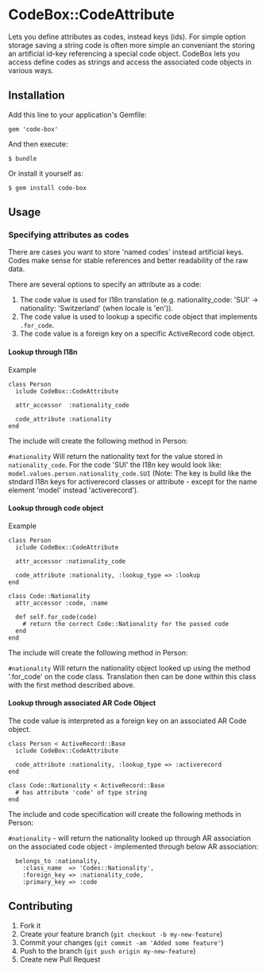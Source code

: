 # CodeBox::CodeAttribute

Lets you define attributes as codes, instead keys (ids). For simple option storage saving a string code is often more simple an conveniant the storing an artificial id-key referencing a special code object.
CodeBox lets you access define codes as strings and access the associated code objects in various ways.

## Installation

Add this line to your application's Gemfile:

    gem 'code-box'

And then execute:

    $ bundle

Or install it yourself as:

    $ gem install code-box


## Usage

### Specifying attributes as codes

There are cases you want to store 'named codes' instead artificial keys.
Codes make sense for stable references and better readability of the raw data.

There are several options to specify an attribute as a code:
  1. The code value is used for I18n translation (e.g. nationality_code: 'SUI' -> nationality: 'Switzerland' (when locale is 'en')).
  1. The code value is used to lookup a specific code object that implements `.for_code`.
  1. The code value is a foreign key on a specific ActiveRecord code object.

#### Lookup through I18n

Example

    class Person
      iclude CodeBox::CodeAttribute

      attr_accessor  :nationality_code

      code_attribute :nationality
    end

The include will create the following method in Person:

  `#nationality` Will return the nationality text for the value stored in `nationality_code`. For the code 'SUI' the I18n key would look like: `model.values.person.nationality_code.SUI` (Note: The key is build like the stndard I18n keys for activerecord classes or attribute - except for the name element 'model' instead 'activerecord').



#### Lookup through code object

Example

    class Person
      iclude CodeBox::CodeAttribute

      attr_accessor :nationality_code

      code_attribute :nationality, :lookup_type => :lookup
    end

    class Code::Nationality
      attr_accessor :code, :name

      def self.for_code(code)
        # return the correct Code::Nationality for the passed code
      end
    end


The include will create the following method in Person:

  `#nationality` Will return the nationality object looked up using the method '.for_code' on the code class.
  Translation then can be done within this class with the first method described above.



#### Lookup through associated AR Code Object

The code value is interpreted as a foreign key on an associated AR Code object.

    class Person < ActiveRecord::Base
      iclude CodeBox::CodeAttribute

      code_attribute :nationality, :lookup_type => :activerecord
    end

    class Code::Nationality < ActiveRecord::Base
      # has attribute 'code' of type string
    end

The include and code specification will create the following methods in Person:

  `#nationality` - will return the nationality looked up through AR association on the associated code object - implemented through below AR association:

      belongs_to :nationality,
        :class_name  => 'Codes::Nationality',
        :foreign_key => :nationality_code,
        :primary_key => :code



## Contributing

1. Fork it
2. Create your feature branch (`git checkout -b my-new-feature`)
3. Commit your changes (`git commit -am 'Added some feature'`)
4. Push to the branch (`git push origin my-new-feature`)
5. Create new Pull Request
